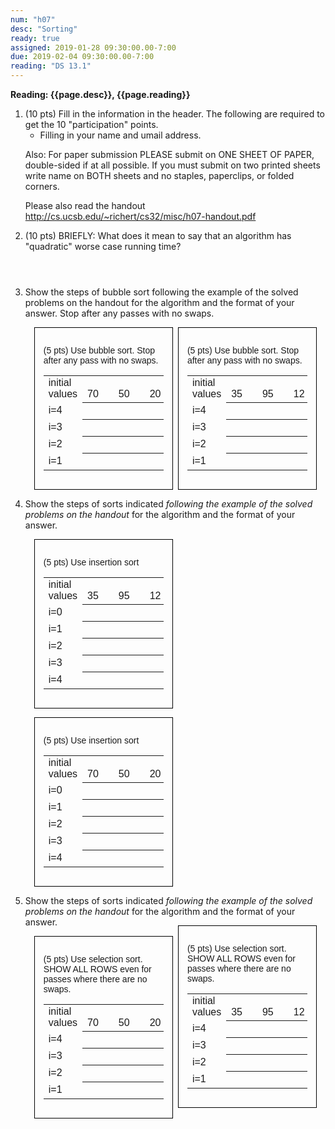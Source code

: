 ```yaml
---
num: "h07"
desc: "Sorting"
ready: true
assigned: 2019-01-28 09:30:00.00-7:00
due: 2019-02-04 09:30:00.00-7:00
reading: "DS 13.1"
---
```



<b>Reading: {{page.desc}}, {{page.reading}}</b>

<ol start="1">

<li>(10 pts) Fill in the information in the header. The following are required to get the 10 "participation" points.
    <ul>
    <li>Filling in your name and umail address.<br /></li>
    </ul>
    <p>Also: For paper submission PLEASE submit on ONE SHEET OF PAPER, double-sided if at all possible. If you must submit on two printed sheets write name on BOTH sheets and no staples, paperclips, or folded corners.<br />
    </p>
 </li>

 Please also read the handout <a href="http://cs.ucsb.edu/~richert/cs32/misc/h07-handout.pdf" title="h07 Handout">http://cs.ucsb.edu/~richert/cs32/misc/h07-handout.pdf</a>

 <li style='margin-bottom:4em;'>(10 pts) BRIEFLY: What does it mean to say that an algorithm has "quadratic" worse case running time?</li>

 <li>Show the steps of bubble sort following the example of the solved problems on the handout for the algorithm and the format of your answer. Stop after any passes with no swaps.</li>

 <div style="float:right; width:40%; font-family: &#39;Arial Narrow&#39;, sans-serif; border:1px solid black; margin:1em; padding:1em;">
<p>(5 pts) Use bubble sort.  Stop after any pass with no swaps.
</p>
<table class="sortProblem sortProblemFillIn">
<tr>
<td> initial<br />values
</td>
<td> &emsp;35&emsp;
</td>
<td> &emsp;95&emsp;
</td>
<td> &emsp;12&emsp;
</td>
<td> &emsp;34&emsp;
</td>
<td> &emsp;28&emsp;
</td></tr>
<tr>
<td> i=4
</td>
<th> &#160;
</th>
<th> &#160;
</th>
<th> &#160;
</th>
<th> &#160;
</th>
<th> &#160;
</th></tr>
<tr>
<td> i=3
</td>
<th> &#160;
</th>
<th> &#160;
</th>
<th> &#160;
</th>
<th> &#160;
</th>
<th> &#160;
</th></tr>
<tr>
<td> i=2
</td>
<th> &#160;
</th>
<th> &#160;
</th>
<th> &#160;
</th>
<th> &#160;
</th>
<th> &#160;
</th></tr>
<tr>
<td> i=1
</td>
<th> &#160;
</th>
<th> &#160;
</th>
<th> &#160;
</th>
<th> &#160;
</th>
<th> &#160;
</th></tr></table>
</div>
<div style="width:40%; font-family: &#39;Arial Narrow&#39;, sans-serif; border:1px solid black; margin:1em; padding:1em;">
<p>(5 pts) Use bubble sort.  Stop after any pass with no swaps.
</p>
<table class="sortProblem sortProblemFillIn">
<tr>
<td> initial<br />values
</td>
<td> &emsp;70&emsp;
</td>
<td> &emsp;50&emsp;
</td>
<td> &emsp;20&emsp;
</td>
<td> &emsp;80&emsp;
</td>
<td> &emsp;10&emsp;
</td></tr>
<tr>
<td> i=4
</td>
<th> &#160;
</th>
<th> &#160;
</th>
<th> &#160;
</th>
<th> &#160;
</th>
<th> &#160;
</th></tr>
<tr>
<td> i=3
</td>
<th> &#160;
</th>
<th> &#160;
</th>
<th> &#160;
</th>
<th> &#160;
</th>
<th> &#160;
</th></tr>
<tr>
<td> i=2
</td>
<th> &#160;
</th>
<th> &#160;
</th>
<th> &#160;
</th>
<th> &#160;
</th>
<th> &#160;
</th></tr>
<tr>
<td> i=1
</td>
<th> &#160;
</th>
<th> &#160;
</th>
<th> &#160;
</th>
<th> &#160;
</th>
<th> &#160;
</th></tr></table>
</div>

<div class="pagebreak"></div>

<li> Show the steps of sorts indicated <em>following the example of the solved problems on the handout</em> for the algorithm and the format of your answer.

<div style="width:40%; font-family: &#39;Arial Narrow&#39;, sans-serif; border:1px solid black; margin:1em; padding:1em;">
<p>(5 pts) Use insertion sort
</p>
<table class="sortProblem sortProblemFillIn">
<tr>
<td> initial<br />values
</td>
<td> &emsp;35&emsp;
</td>
<td> &emsp;95&emsp;
</td>
<td> &emsp;12&emsp;
</td>
<td> &emsp;34&emsp;
</td>
<td> &emsp;28&emsp;
</td></tr>
<tr>
<td> i=0
</td>
<th> &#160;
</th>
<th> &#160;
</th>
<th> &#160;
</th>
<th> &#160;
</th>
<th> &#160;
</th></tr>
<tr>
<td> i=1
</td>
<th> &#160;
</th>
<th> &#160;
</th>
<th> &#160;
</th>
<th> &#160;
</th>
<th> &#160;
</th></tr>
<tr>
<td> i=2
</td>
<th> &#160;
</th>
<th> &#160;
</th>
<th> &#160;
</th>
<th> &#160;
</th>
<th> &#160;
</th></tr>
<tr>
<td> i=3
</td>
<th> &#160;
</th>
<th> &#160;
</th>
<th> &#160;
</th>
<th> &#160;
</th>
<th> &#160;
</th></tr>
<tr>
<td> i=4
</td>
<th> &#160;
</th>
<th> &#160;
</th>
<th> &#160;
</th>
<th> &#160;
</th>
<th> &#160;
</th></tr>
</table>
</div>
<div style="width:40%; font-family: &#39;Arial Narrow&#39;, sans-serif; border:1px solid black; margin:1em; padding:1em;">
<p>(5 pts) Use insertion sort
</p>
<table class="sortProblem sortProblemFillIn">
<tr>
<td> initial<br />values
</td>
<td> &emsp;70&emsp;
</td>
<td> &emsp;50&emsp;
</td>
<td> &emsp;20&emsp;
</td>
<td> &emsp;80&emsp;
</td>
<td> &emsp;10&emsp;
</td></tr>
<tr>
<td> i=0
</td>
<th> &#160;
</th>
<th> &#160;
</th>
<th> &#160;
</th>
<th> &#160;
</th>
<th> &#160;
</th></tr>
<tr>
<td> i=1
</td>
<th> &#160;
</th>
<th> &#160;
</th>
<th> &#160;
</th>
<th> &#160;
</th>
<th> &#160;
</th></tr>
<tr>
<td> i=2
</td>
<th> &#160;
</th>
<th> &#160;
</th>
<th> &#160;
</th>
<th> &#160;
</th>
<th> &#160;
</th></tr>
<tr>
<td> i=3
</td>
<th> &#160;
</th>
<th> &#160;
</th>
<th> &#160;
</th>
<th> &#160;
</th>
<th> &#160;
</th></tr>
<tr>
<td> i=4
</td>
<th> &#160;
</th>
<th> &#160;
</th>
<th> &#160;
</th>
<th> &#160;
</th>
<th> &#160;
</th></tr></table>
</div>
</li>
<li> Show the steps of sorts indicated <em>following the example of the solved problems on the handout</em> for the algorithm and the format of your answer.

<div style="float:right; width:40%; font-family: &#39;Arial Narrow&#39;, sans-serif; border:1px solid black; margin:1em; padding:1em;">
<p>(5 pts) Use selection sort.  SHOW ALL ROWS even for passes where there are no swaps.
</p>
<table class="sortProblem sortProblemFillIn">
<tr>
<td> initial<br />values
</td>
<td> &emsp;35&emsp;
</td>
<td> &emsp;95&emsp;
</td>
<td> &emsp;12&emsp;
</td>
<td> &emsp;34&emsp;
</td>
<td> &emsp;28&emsp;
</td></tr>
<tr>
<td> i=4
</td>
<th> &#160;
</th>
<th> &#160;
</th>
<th> &#160;
</th>
<th> &#160;
</th>
<th> &#160;
</th></tr>
<tr>
<td> i=3
</td>
<th> &#160;
</th>
<th> &#160;
</th>
<th> &#160;
</th>
<th> &#160;
</th>
<th> &#160;
</th></tr>
<tr>
<td> i=2
</td>
<th> &#160;
</th>
<th> &#160;
</th>
<th> &#160;
</th>
<th> &#160;
</th>
<th> &#160;
</th></tr>
<tr>
<td> i=1
</td>
<th> &#160;
</th>
<th> &#160;
</th>
<th> &#160;
</th>
<th> &#160;
</th>
<th> &#160;
</th></tr></table>
</div>
<div style="width:40%; font-family: &#39;Arial Narrow&#39;, sans-serif; border:1px solid black; margin:1em; padding:1em;">
<p>(5 pts) Use selection sort.  SHOW ALL ROWS even for passes where there are no swaps.
</p>
<table class="sortProblem sortProblemFillIn">
<tr>
<td> initial<br />values
</td>
<td> &emsp;70&emsp;
</td>
<td> &emsp;50&emsp;
</td>
<td> &emsp;20&emsp;
</td>
<td> &emsp;80&emsp;
</td>
<td> &emsp;10&emsp;
</td></tr>
<tr>
<td> i=4
</td>
<th> &#160;
</th>
<th> &#160;
</th>
<th> &#160;
</th>
<th> &#160;
</th>
<th> &#160;
</th></tr>
<tr>
<td> i=3
</td>
<th> &#160;
</th>
<th> &#160;
</th>
<th> &#160;
</th>
<th> &#160;
</th>
<th> &#160;
</th></tr>
<tr>
<td> i=2
</td>
<th> &#160;
</th>
<th> &#160;
</th>
<th> &#160;
</th>
<th> &#160;
</th>
<th> &#160;
</th></tr>
<tr>
<td> i=1
</td>
<th> &#160;
</th>
<th> &#160;
</th>
<th> &#160;
</th>
<th> &#160;
</th>
<th> &#160;
</th></tr></table>





